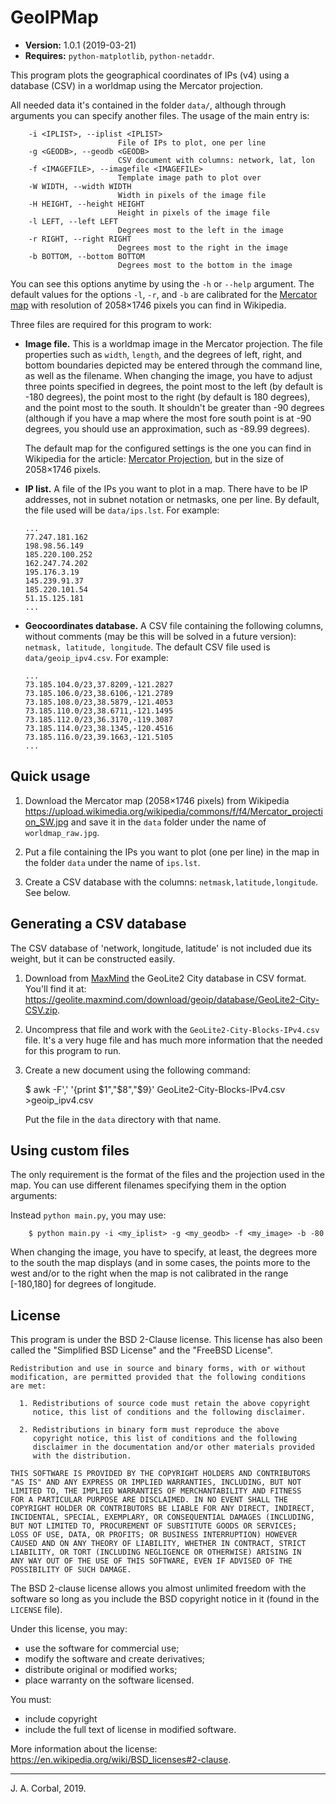 # GeoIPMap

  * **Version:** 1.0.1 (2019-03-21)
  * **Requires:** `python-matplotlib`, `python-netaddr`.

This program plots the geographical coordinates of IPs (v4) using a database
(CSV) in a worldmap using the Mercator projection.

All needed data it's contained in the folder `data/`, although through
arguments you can specify another files.  The usage of the main entry
is:

        -i <IPLIST>, --iplist <IPLIST>
                            File of IPs to plot, one per line
        -g <GEODB>, --geodb <GEODB>
                            CSV document with columns: network, lat, lon
        -f <IMAGEFILE>, --imagefile <IMAGEFILE>
                            Template image path to plot over
        -W WIDTH, --width WIDTH
                            Width in pixels of the image file
        -H HEIGHT, --height HEIGHT
                            Height in pixels of the image file
        -l LEFT, --left LEFT
                            Degrees most to the left in the image
        -r RIGHT, --right RIGHT
                            Degrees most to the right in the image
        -b BOTTOM, --bottom BOTTOM
                            Degrees most to the bottom in the image

You can see this options anytime by using the `-h` or `--help` argument.
The default values for the options `-l`, `-r`, and `-b` are calibrated
for the [Mercator
map](https://upload.wikimedia.org/wikipedia/commons/f/f4/Mercator_projection_SW.jpg)
with resolution of 2058×1746 pixels you can find in Wikipedia.

Three files are required for this program to work:

  * **Image file.**  This is a worldmap image in the Mercator
    projection.  The file properties such as `width`, `length`, and the
    degrees of left, right, and bottom boundaries depicted may be
    entered through the command line, as well as the filename.
    When changing the image, you have to adjust three points specified
    in degrees, the point most to the left (by default is -180 degrees), 
    the point most to the right (by default is 180 degrees), and the
    point most to the south.  It shouldn't be greater than -90 degrees
    (although if you have a map where the most fore south point is at -90
    degrees, you should use an approximation, such as -89.99 degrees).

    The default map for the configured settings is the one you can find
    in Wikipedia for the article: [Mercator
    Projection](https://en.wikipedia.org/wiki/Mercator_projection), but
    in the size of 2058×1746 pixels.

  * **IP list.**  A file of the IPs you want to plot in a map.  There
    have to be IP addresses, not in subnet notation or netmasks, one
    per line.  By default, the file used will be `data/ips.lst`.  For
    example:

        ...
        77.247.181.162
        198.98.56.149
        185.220.100.252
        162.247.74.202
        195.176.3.19
        145.239.91.37
        185.220.101.54
        51.15.125.181
        ...

  * **Geocoordinates database.**  A CSV file containing the following
    columns, without comments (may be this will be solved in a future
    version): `netmask, latitude, longitude`.  The default CSV file used
    is `data/geoip_ipv4.csv`.  For example:

        ...
        73.185.104.0/23,37.8209,-121.2827
        73.185.106.0/23,38.6106,-121.2789
        73.185.108.0/23,38.5879,-121.4053
        73.185.110.0/23,38.6711,-121.1495
        73.185.112.0/23,36.3170,-119.3087
        73.185.114.0/23,38.1345,-120.4516
        73.185.116.0/23,39.1663,-121.5105
        ...

## Quick usage

  1. Download the Mercator map (2058×1746 pixels) from Wikipedia
    <https://upload.wikimedia.org/wikipedia/commons/f/f4/Mercator_projection_SW.jpg>
    and save it in the `data` folder under the name of
    `worldmap_raw.jpg`.

  2. Put a file containing the IPs you want to plot (one per line) in
     the map in the folder `data` under the name of `ips.lst`.

  3. Create a CSV database with the columns:
     `netmask,latitude,longitude`.  See below.


## Generating a CSV database

The CSV database of 'network, longitude, latitude' is not included due
its weight, but it can be constructed easily.

  1. Download from [MaxMind](https://dev.maxmind.com) the GeoLite2 City
     database in CSV format.  You'll find it at:
  <https://geolite.maxmind.com/download/geoip/database/GeoLite2-City-CSV.zip>.

  2. Uncompress that file and work with the
     `GeoLite2-City-Blocks-IPv4.csv` file.  It's a very huge file and
     has much more information that the needed for this program to run.

  3. Create a new document using the following command:

        $ awk -F',' '{print $1","$8","$9}' GeoLite2-City-Blocks-IPv4.csv >geoip_ipv4.csv

     Put the file in the `data` directory with that name.

## Using custom files

The only requirement is the format of the files and the projection used
in the map.  You can use different filenames specifying them in the
option arguments:

Instead `python main.py`, you may use:

        $ python main.py -i <my_iplist> -g <my_geodb> -f <my_image> -b -80

When changing the image, you have to specify, at least, the degrees more
to the south the map displays (and in some cases, the points more to the
west and/or to the right when the map is not calibrated in the range
[-180,180] for degrees of longitude.

## License

This program is under the BSD 2-Clause license.  This license has also
been called the "Simplified BSD License" and the "FreeBSD License".

    Redistribution and use in source and binary forms, with or without
    modification, are permitted provided that the following conditions
    are met:

      1. Redistributions of source code must retain the above copyright
         notice, this list of conditions and the following disclaimer.

      2. Redistributions in binary form must reproduce the above
         copyright notice, this list of conditions and the following
         disclaimer in the documentation and/or other materials provided
         with the distribution.

    THIS SOFTWARE IS PROVIDED BY THE COPYRIGHT HOLDERS AND CONTRIBUTORS
    "AS IS" AND ANY EXPRESS OR IMPLIED WARRANTIES, INCLUDING, BUT NOT
    LIMITED TO, THE IMPLIED WARRANTIES OF MERCHANTABILITY AND FITNESS
    FOR A PARTICULAR PURPOSE ARE DISCLAIMED. IN NO EVENT SHALL THE
    COPYRIGHT HOLDER OR CONTRIBUTORS BE LIABLE FOR ANY DIRECT, INDIRECT,
    INCIDENTAL, SPECIAL, EXEMPLARY, OR CONSEQUENTIAL DAMAGES (INCLUDING,
    BUT NOT LIMITED TO, PROCUREMENT OF SUBSTITUTE GOODS OR SERVICES;
    LOSS OF USE, DATA, OR PROFITS; OR BUSINESS INTERRUPTION) HOWEVER
    CAUSED AND ON ANY THEORY OF LIABILITY, WHETHER IN CONTRACT, STRICT
    LIABILITY, OR TORT (INCLUDING NEGLIGENCE OR OTHERWISE) ARISING IN
    ANY WAY OUT OF THE USE OF THIS SOFTWARE, EVEN IF ADVISED OF THE
    POSSIBILITY OF SUCH DAMAGE.

The BSD 2-clause license allows you almost unlimited freedom with the
software so long as you include the BSD copyright notice in it (found in
the `LICENSE` file).

Under this license, you may:

  * use the software for commercial use;
  * modify the software and create derivatives;
  * distribute original or modified works;
  * place warranty on the software licensed.

You must:

  * include copyright
  * include the full text of license in modified software.

More information about the license:
<https://en.wikipedia.org/wiki/BSD_licenses#2-clause>.


---

J. A. Corbal, 2019.

